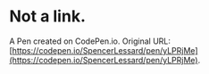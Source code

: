 # Not a link.

A Pen created on CodePen.io. Original URL: [https://codepen.io/SpencerLessard/pen/yLPRjMe](https://codepen.io/SpencerLessard/pen/yLPRjMe).



